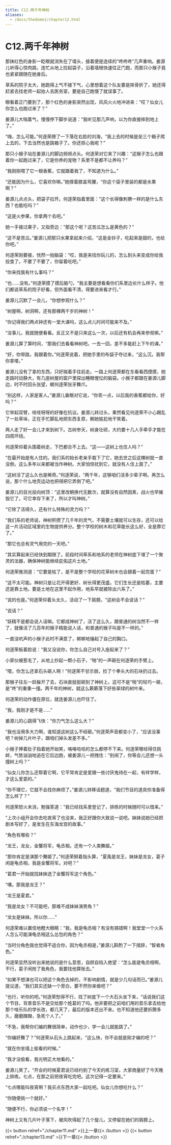 ```yaml
---
title: C12.两千年神树
aliases:
  - /docs/thedome1/chapter12.html
---
```


# C12.两千年神树

那抹红色的身影一眨眼就消失在了墙头，接着便是连续的“咚咚咚”几声重响。姜源儿听得心惊肉跳，连忙从地上捡起袋子，沿着墙根快速往正门跑，而那只小猴子竟也紧紧跟随在她身后。

草系的院子太大，她跑得上气不接下气，心里想着这个队友要是摔骨折了，她还得赶紧去找老师一起抬人去医务室，要是自己跑慢了就误事了。

眼看着正门要到了，那个红色的身影突然出现，风风火火地冲进来：“哎？仙女儿你怎么也跑过来了？”

姜源儿大喘着气，慢慢停下脚步说道：“我听见那几声响，以为你直接摔到地上了。”

“嗨，怎么可能。”何逐荣撩了一下落在右脸的刘海，“我上去的时候是垒三个箱子爬上去的，下去当然也是跳箱子了。你还担心我呢？”

那只小猴子站在姜源儿的脚边频频点头。何逐荣对它来了兴趣：“这猴子怎么也跟着你一起跑过来了，它是你养的宠物？系里不是都不让养吗？”

“我刚刚喂了它一根香蕉，它就跟着我了，不知道为什么。”

“还能因为什么，它喜欢你嘛。”她撑着膝盖弯腰，“你这个袋子里装的都是水果啊？”

姜源儿点点头，把袋子拉开。何逐荣指着里面：“这个长得像刺猬一样的是什么东西？也能吃吗？”

“这是火参果，你拿两个去吧。”

她一手接过果子，又指旁边：“那这个呢？这苦瓜怎么是黄色的？”

“这不是苦瓜。”姜源儿把那只水果拿起来介绍，“这是金铃子，吃起来是甜的，也给你吧。”

何逐荣刚要接，恍然一拍脑袋：“哎，我是来找你玩儿的，怎么到头来变成你给我投食了。不要了不要了，你留着吃吧。”

“你来找我有什么事吗？”

“也......没有。”何逐荣摸了摸后脑勺，“我主要是想看看你们系里边长什么样子。他们都说草系的院子好看，但外面看不清，得要进来看才行。”

姜源儿沉默了一会儿，“你想参观什么？”

“树屋啊，树洞啊，还有那棵两千岁的神树！”

“你记得我们两点钟还有一堂大课吗，这么点儿时间可能来不及。”

“没事儿，我就随便看看。反正又不是只来这么一次，以后还有机会再来参观嘛。”

姜源儿算了算时间，“那我们去看看神树吧。一去一回，差不多能赶上下午的课。”

“好，你带路，我跟着你。”何逐荣说着，把她手里的布袋子夺过来，“这么沉，我帮你拿喽。”

姜源儿没有了拿的东西，只好揣着手往前走。一路上何逐荣都在东看看西摸摸，她走路时动静大，有几座树屋的窗户里探出睡眼惺忪的脑袋。小猴子都跟在姜源儿脚边，时不时回头张望，朝何逐荣张牙舞爪。

“别这样，人家是客人。”姜源儿垂眼对它说，“你乖一点，以后我的香蕉都给你，好吗？”

它举起双臂，吱吱呀呀的好像在抗议。姜源儿转过头，果然看见何逐荣不小心踢乱了一处草垛，正在手忙脚乱地把东西复原，朝她尴尬地干笑着。

两人走了好一会儿才来到树下。古树参天，树身壮硕，大约要十几人手牵手才能在四周环绕。

何逐荣仰着头围着树走，下巴都合不上去。“这——这树上也住人吗？”

“在最开始是有人住的。我们系的始长老亲手栽下了它，她去世之后这棵树就一直没倒，这么多年以来都被当作神树。大家怕惊扰到它，就没有人住上面了。”

“这树活了这么久也是稀奇。”何逐荣说，“两千年，这够咱们活多少辈子啊。再怎么说，那个什么地壳运动也把得把它弄倒了吧。”

姜源儿的目光投向树顶：“这里改朝换代无数次，就算没有自然因素，战火也早摧毁它了。可它幸存下来了，所以才叫神树。”

“它除了活得久，还有什么特殊的灵力吗？”

“我们系的老师说，神树积攒了几千年的灵气，不需要土壤就可以生存，还可以给这一片活动区域里的生物提供养分。整个学校的树木和花草能长这么好，全是靠它了。”

“那它也总有灵气用完的一天吧。”

“其实算起来已经快到期限了。前段时间草系和地系的老师在神树底下埋了一个聚灵的法器，确保神树能继续庇佑这片土地。”

何逐荣推测道：“它要是枯了，是不是整个学校的花草树木也会跟着一起完蛋？”

“这不太可能。神树只是让花开得更好、树长得更茂盛。它们生长还是枯萎，主要还是靠土地。要是土地在这里不起作用，地系早就被除出六系了。”

“说的也是。”何逐荣仰着头太久，活动了一下肩膀。“这树会不会说话？”

“说话？”

“妖精不是都会说人话嘛。它都成神树了，活了这么久，跟普通的树当然不一样了，就像活了几百年的猴子精能说人话，和普通的猴子叫是不一样的。”

一直没吭声的小猴子此时不满意了，梆梆地锤起了自己的胸口。

何逐荣板着脸说：“我又没说你，你怎么自己对号入座起来了？”

小家伙被惹毛了，从地上抄起一颗小石子，“啪”的一声砸在何逐荣的手臂上。

“喂，你怎么还拿石头砸人啊！”何逐荣不甘示弱，捡了个拳头大的石块扔过去。

那猴子往左一跃躲开了去，石块直挺挺砸到了神树上。这可不是“啪”的轻巧一砸，是“咚”的重重一撞。两千年的神树，就这么簌簌落下好些翠绿的树叶来。

何逐荣的动作僵在原位，就连姜源儿也吓住了。

“我，我刚才是不是......”

姜源儿的心跳得飞快：“你力气怎么这么大？”

“我也没用多大力啊，谁知道这树这么不经砸。”何逐荣声音都变小了，“应该没事吧？树掉几片叶子，跟咱们掉头发差不多。”

小猴子捧着肚子指着她开始笑，咯咯哈哈的怎么都停不下来。何逐荣哪经得住挑衅，气势汹汹地追在它后边跑，被姜源儿一把拽住：“别闹了，你等会儿还想一头撞树上吗？”

“仙女儿你怎么还帮着它啊，它平常肯定是爱跟一些讨厌鬼待在一起，有样学样，才这么爱耍的。”

“你不理它，它就不会找你麻烦了。”姜源儿转移话题道，“我们节目的道具你准备得怎么样了？”

何逐荣怒火未消，勉强答道：“我已经找系里登记了，排练的时候随时可以借来。”

“上次小组开会你去吃夜宵了也没来，我正好跟你大致说一说吧。妹妹说她已经把剧本写好了，是发生在东海龙宫的故事。”

“角色有哪些？”

“龙王，龙女，金蟹将军，龟丞相，还有一个人类舞姬。”

“那你肯定是演那个舞姬了。”何逐荣掰着指头算，“夏禹是龙王，妹妹是龙女，葛子闲是龟丞相，我是金蟹将军。对吧？”

“葛君一开始就找妹妹选了金蟹将军这个角色。”

“噢。那我是龙王？”

“龙王是夏君。”

“我是龙女？不可能吧，那难不成妹妹演男角？”

“龙女是妹妹。所以你......”

何逐荣难以置信地瞪大眼睛：“我，我是龟丞相？有没有搞错啊！我堂堂一个火系人怎么可能演龟丞相这么怂包的角色？”

“当时分角色我也觉得不适合你，因为龟丞相是，”姜源儿斟酌了一下措辞，“智者角色。”

何逐荣显然没听出来她说的是什么意思，自顾自陷入绝望：“怎么能是龟丞相啊，不行，葛子闲抢了我角色，我要找他算账去。”

“如果不想演也可以把这个角色去掉的，不影响剧情，就是少几句话而已。”姜源儿提议道，“我们其实还缺一个旁白，要不然你来做吧？”

“也行，听你的吧。”何逐荣愁得不行，找了树底下一个大石头坐下来，“话说我们这个节目，背景音乐不是交给那个姓葛的了吗。他非要把之前咱们用的音乐拿去给他那个啥乐队的学长改，都几天了，最后的版本还出不来。也不知道他还要折腾多久，磨磨蹭蹭，急死个人了。”

“不急，我帮你们编的舞很简单，动作也少，学一会儿就能跳了。”

“你编好舞了？”何逐荣从石头上跳起来，“这么快，你不会就是刚才编的吧？”

“就在你坐墙上偷看的时候。”

“我才没偷看，我光明正大地看的。”

姜源儿笑了。“开会的时候夏君说已经约到了今天的练习室，大家商量好了今天晚上排练。七点，在那之前把夜宵吃完吧。这次记得一定要来。”

“七点哪能叫夜宵啊？我买点东西大家一起吃吧。仙女儿你想吃什么？”

“你随便挑一个就好。”

“随便不行，你必须说一个名字！”

神树上又有几片叶子落下，被风吹得起了几个旋儿，又停留在她们的肩膀上。

{{< button relref="./chapter11.md" >}}上一章{{< /button >}}
{{< button relref="./chapter13.md" >}}下一章{{< /button >}}